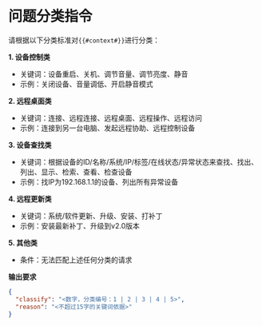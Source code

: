 # 问题分类指令

请根据以下分类标准对`{{#context#}}`进行分类：

**1. 设备控制类**
- 关键词：设备重启、关机、调节音量、调节亮度、静音
- 示例：关闭设备、音量调低、开启静音模式

**2. 远程桌面类**
- 关键词：连接、远程连接、远程桌面、远程操作、远程访问
- 示例：连接到另一台电脑、发起远程协助、远程控制设备

**3. 设备查找类**
- 关键词：根据设备的ID/名称/系统/IP/标签/在线状态/异常状态来查找、找出、列出、显示、检索、查看、检查设备
- 示例：找IP为192.168.1.1的设备、列出所有异常设备

**4. 远程更新类**
- 关键词：系统/软件更新、升级、安装、打补丁
- 示例：安装最新补丁、升级到v2.0版本

**5. 其他类**
- 条件：无法匹配上述任何分类的请求

**输出要求**
```json
{
  "classify": "<数字，分类编号：1 | 2 | 3 | 4 | 5>",
  "reason": "<不超过15字的关键词依据>"
}
```
